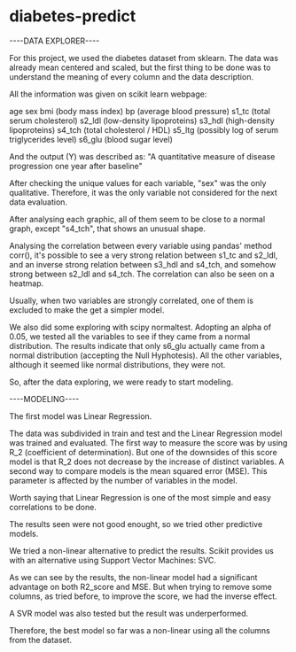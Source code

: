 # diabetes-predict

----DATA EXPLORER----

For this project, we used the diabetes dataset from sklearn.
The data was already mean centered and scaled, but the first thing to be done was to understand the meaning of every column and the data description.

All the information was given on scikit learn webpage:

age
sex
bmi (body mass index)
bp (average blood pressure)
s1_tc (total serum cholesterol)
s2_ldl (low-density lipoproteins)
s3_hdl (high-density lipoproteins)
s4_tch (total cholesterol / HDL)
s5_ltg (possibly log of serum triglycerides level)
s6_glu (blood sugar level)

And the output (Y) was described as:
"A quantitative measure of disease progression one year after baseline"

After checking the unique values for each variable, "sex" was the only qualitative. Therefore, it was the only variable not considered for the next data evaluation.

After analysing each graphic, all of them seem to be close to a normal graph, except "s4_tch", that shows an unusual shape.

Analysing the correlation between every variable using pandas' method corr(), it's possible to see a very strong relation between s1_tc and s2_ldl, and an inverse strong relation between s3_hdl and s4_tch, and somehow strong between s2_ldl and s4_tch. The correlation can also be seen on a heatmap.

Usually, when two variables are strongly correlated, one of them is excluded to make the get a simpler model.

We also did some exploring with scipy normaltest. Adopting an alpha of 0.05, we tested all the variables to see if they came from a normal distribution. The results indicate that only s6_glu actually came from a normal distribution (accepting the Null Hyphotesis). All the other variables, although it seemed like normal distributions, they were not.

So, after the data exploring, we were ready to start modeling.

----MODELING----

The first model was Linear Regression.

The data was subdivided in train and test and the Linear Regression model was trained and evaluated. The first way to measure the score was by using R_2 (coefficient of determination). But one of the downsides of this score model is that R_2 does not decrease by the increase of distinct variables.
A second way to compare models is the mean squared error (MSE). This parameter is affected by the number of variables in the model.

Worth saying that Linear Regression is one of the most simple and easy correlations to be done.

The results seen were not good enought, so we tried other predictive models.

We tried a non-linear alternative to predict the results. Scikit provides us with an alternative using Support Vector Machines: SVC.

As we can see by the results, the non-linear model had a significant advantage on both R2_score and MSE.
But when trying to remove some columns, as tried before, to improve the score, we had the inverse effect.

A SVR model was also tested but the result was underperformed.

Therefore, the best model so far was a non-linear using all the columns from the dataset.